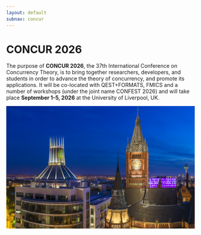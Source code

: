 ```yaml
---
layout: default
subnav: concur
---
```


# CONCUR 2026

The purpose of **CONCUR 2026**, the 37th International Conference on Concurrency Theory, is to bring together researchers, developers, and students in order to advance the theory of concurrency, and promote its applications. It will be co-located with QEST+FORMATS, FMICS and a number of workshops (under the joint name CONFEST 2026) and will take place **September 1-5, 2026** at the University of Liverpool, UK.

  <img src="/assets/images/liv.jpg" width="1150">

<html>
 <head>
    <style>
    {
        box-sizing: border-box;
    }
    /* Set additional styling options for the columns*/
    .column {
    width: 50%;
    }

    .row:after {
    content: "";
    display: table;
    clear: both;
    }
    </style>
 </head>
 <body>
    <div class="row">
        <div class="column">
            <p><b>&emsp;News:</b></p>
            <p>&emsp;TBA</p>
        </div>   
        <div class="column">
            <p><b>Important Dates:</b></p>
            <p><b>Conference(s)</b>&emsp;&emsp;1 – 5 September, 2026</p>
        </div>
    </div>
 </body>
</html>
